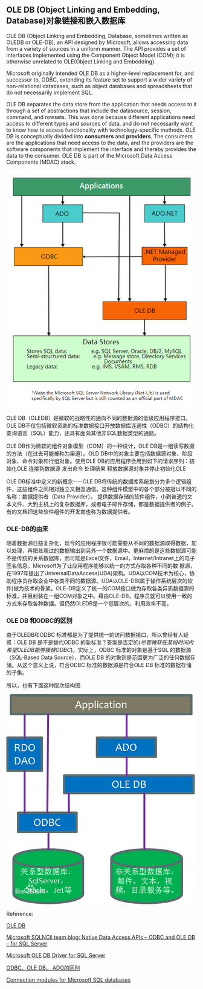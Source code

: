 ## OLE DB (Object Linking and Embedding, Database)对象链接和嵌入数据库

OLE DB (Object Linking and Embedding, Database, sometimes written as OLEDB or OLE-DB), an API designed by Microsoft, allows accessing data from a variety of sources in a uniform manner. The API provides a set of interfaces implemented using the Component Object Model (COM); it is otherwise unrelated to OLE(Object Linking and Embedding). 

Microsoft originally intended OLE DB as a higher-level replacement for, and successor to, ODBC, extending its feature set to support a wider variety of non-relational databases, such as object databases and spreadsheets that do not necessarily implement SQL.

OLE DB separates the data store from the application that needs access to it through a set of abstractions that include the datasource, session, command, and rowsets. This was done because different applications need access to different types and sources of data, and do not necessarily want to know how to access functionality with technology-specific methods. OLE DB is conceptually divided into **consumers** and **providers**. The consumers are the applications that need access to the data, and the providers are the software components that implement the interface and thereby provides the data to the consumer. OLE DB is part of the Microsoft Data Access Components (MDAC) stack.

<img src="imgs/MDAC_Architecture.png" alt="Microsoft Data Access Components" />

OLE DB（OLEDB）是微软的战略性的通向不同的数据源的低级应用程序接口。OLE DB不仅包括微软资助的标准数据接口开放数据库连通性（ODBC）的结构化查询语言（SQL）能力，还具有面向其他非SQL数据类型的通路。

OLE DB作为微软的组件对象模型（COM）的一种设计，OLE DB是一组读写数据的方法（在过去可能被称为渠道）。OLD DB中的对象主要包括数据源对象、阶段对象、命令对象和行组对象。使用OLE DB的应用程序会用到如下的请求序列：初始化OLE 连接到数据源 发出命令 处理结果 释放数据源对象并停止初始化OLE

OLE DB标准中定义的新概念----OLE DB将传统的数据库系统划分为多个逻辑组件，这些组件之间相对独立又相互通信。这种组件模型中的各个部分被冠以不同的名称：数据提供者（Data Provider）。 提供数据存储的软件组件，小到普通的文本文件、大到主机上的复杂数据库，或者电子邮件存储，都是数据提供者的例子。有的文档把这些软件组件的开发商也称为数据提供者。

### OLE-DB的由来

随着数据源日益复杂化，现今的应用程序很可能需要从不同的数据源取得数据，加以处理，再把处理过的数据输出到另外一个数据源中。更麻烦的是这些数据源可能不是传统的关系数据库，而可能是Excel文件，Email，Internet/Intranet上的电子签名信息。Microsoft为了让应用程序能够以统一的方式存取各种不同的数
据源，在1997年提出了UniversalDataAccess(UDA)架构。UDA以COM技术为核心，协助程序员存取企业中各类不同的数据源。UDA以OLE-DB(属于操作系统层次的软件)做为技术的骨架。OLE-DB定义了统一的COM接口做为存取各类异质数据源的标准，并且封装在一组COM对象之中。藉由OLE-DB，程序员就可以使用一致的方式来存取各种数据。但仍然OLEDB是一个低层次的，利用效率不高。

### OLE DB 和ODBC的区别

由于OLEDB和ODBC 标准都是为了提供统一的访问数据接口，所以曾经有人疑惑：OLE DB 是不是替代ODBC 的新标准？答案是否定的(*尽管微软在某段时间内希望OLEDB能够接替ODBC*)。实际上，ODBC 标准的对象是基于SQL 的数据源（SQL-Based Data Source），而OLE DB 的对象则是范围更为广泛的任何数据存储。从这个意义上说，符合ODBC 标准的数据源是符合OLE DB 标准的数据存储的子集。

所以，也有下面这种层次结构图

<img src="imgs/OLE-DB.jpg" alt="OLE-DB architecture" />


Reference:

[OLE DB](https://en.wikipedia.org/wiki/OLE_DB)

[Microsoft SQLNCli team blog:
Native Data Access APIs – ODBC and OLE DB – for SQL Server](https://blogs.msdn.microsoft.com/sqlnativeclient/)

[Microsoft OLE DB Driver for SQL Server](https://docs.microsoft.com/en-us/sql/connect/oledb/oledb-driver-for-sql-server?view=sql-server-2017)

[ODBC、OLE DB、 ADO的区别](https://blog.csdn.net/yinjingjing198808/article/details/7665577)

[Connection modules for Microsoft SQL databases](https://docs.microsoft.com/en-us/sql/connect/sql-connection-libraries?view=sql-server-2017)